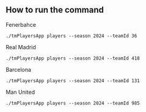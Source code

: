 ## How to run the command

Fenerbahce
```
./tmPlayersApp players --season 2024 --teamId 36
```

Real Madrid
```
./tmPlayersApp players --season 2024 --teamId 418
```

Barcelona
```
./tmPlayersApp players --season 2024 --teamId 131
```

Man United
```
./tmPlayersApp players --season 2024 --teamId 985
```
